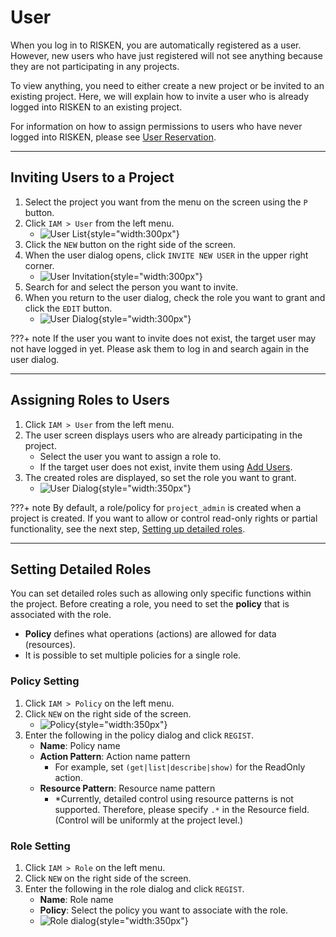 # User

When you log in to RISKEN, you are automatically registered as a user. However, new users who have just registered will not see anything because they are not participating in any projects.

To view anything, you need to either create a new project or be invited to an existing project. Here, we will explain how to invite a user who is already logged into RISKEN to an existing project.

For information on how to assign permissions to users who have never logged into RISKEN, please see [User Reservation](/risken/user_reservation/#_2).

---

## Inviting Users to a Project

1. Select the project you want from the menu on the screen using the `P` button.
2. Click `IAM > User` from the left menu.
    - ![User List](/img/risken/user_list.png){style="width:300px"}
3. Click the `NEW` button on the right side of the screen.
4. When the user dialog opens, click `INVITE NEW USER` in the upper right corner.
    - ![User Invitation](/img/risken/user_invite.png){style="width:300px"}
5. Search for and select the person you want to invite.
6. When you return to the user dialog, check the role you want to grant and click the `EDIT` button.
    - ![User Dialog](/img/risken/user_dialog.png){style="width:300px"}

???+ note
    If the user you want to invite does not exist, the target user may not have logged in yet. Please ask them to log in and search again in the user dialog.

---

## Assigning Roles to Users

1. Click `IAM > User` from the left menu.
2. The user screen displays users who are already participating in the project.
    - Select the user you want to assign a role to.
    - If the target user does not exist, invite them using [Add Users](/risken/user/#_2).
3. The created roles are displayed, so set the role you want to grant.
    - ![User Dialog](/img/risken/user_dialog.png){style="width:350px"}

???+ note
    By default, a role/policy for `project_admin` is created when a project is created. If you want to allow or control read-only rights or partial functionality, see the next step, [Setting up detailed roles](/risken/user/#_4).

---

## Setting Detailed Roles

You can set detailed roles such as allowing only specific functions within the project.
Before creating a role, you need to set the **policy** that is associated with the role.

- **Policy** defines what operations (actions) are allowed for data (resources).
- It is possible to set multiple policies for a single role.

### Policy Setting

1. Click `IAM > Policy` on the left menu.
2. Click `NEW` on the right side of the screen.
    - ![Policy](/img/risken/user_policy.png){style="width:350px"}
3. Enter the following in the policy dialog and click `REGIST`.
    - **Name**: Policy name
    - **Action Pattern**: Action name pattern
        - For example, set `(get|list|describe|show)` for the ReadOnly action.
    - **Resource Pattern**: Resource name pattern
        - *Currently, detailed control using resource patterns is not supported. Therefore, please specify `.*` in the Resource field. (Control will be uniformly at the project level.)

### Role Setting

1. Click `IAM > Role` on the left menu.
2. Click `NEW` on the right side of the screen.
3. Enter the following in the role dialog and click `REGIST`.
    - **Name**: Role name
    - **Policy**: Select the policy you want to associate with the role.
    - ![Role dialog](/img/risken/user_role_dialog.png){style="width:350px"}
